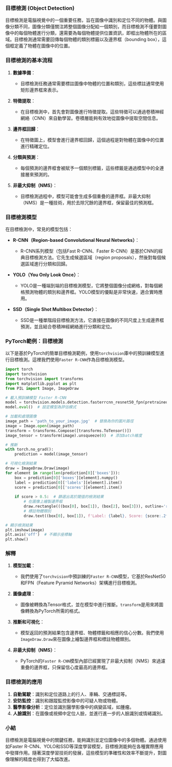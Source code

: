 ### 目標檢測 (Object Detection)

目標檢測是電腦視覺中的一個重要任務，旨在圖像中識別和定位不同的物體。與圖像分類不同，圖像分類僅關注將整個圖像分配給一個類別，而目標檢測不僅要對圖像中的每個物體進行分類，還需要為每個物體提供位置資訊，即框出物體所在的區域。目標檢測通常需要回傳每個物體的類別標籤以及邊界框（bounding box），這個框定義了物體在圖像中的位置。

### 目標檢測的基本流程

1. **數據準備**：
   - 目標檢測任務通常需要標註圖像中物體的位置和類別，這些標註通常使用矩形邊界框來表示。

2. **特徵提取**：
   - 在目標檢測中，首先會對圖像進行特徵提取。這些特徵可以通過卷積神經網絡（CNN）來自動學習。卷積層能夠有效地從圖像中提取空間信息。

3. **邊界框回歸**：
   - 在特徵圖上，模型會進行邊界框回歸，這個過程是對物體在圖像中的位置進行精確定位。

4. **分類與預測**：
   - 每個預測的邊界框會被賦予一個類別標籤，這些標籤是通過模型中的全連接層來預測的。

5. **非最大抑制（NMS）**：
   - 目標檢測過程中，模型可能會生成多個重疊的邊界框。非最大抑制（NMS）是一種技術，用於去除冗餘的邊界框，保留最佳的預測框。

### 目標檢測模型

在目標檢測中，常見的模型包括：

- **R-CNN（Region-based Convolutional Neural Networks）**：
  - R-CNN系列模型（包括Fast R-CNN、Faster R-CNN）是基於CNN的經典目標檢測方法。它先生成候選區域（region proposals），然後對每個候選區域進行分類和回歸。

- **YOLO（You Only Look Once）**：
  - YOLO是一種端到端的目標檢測模型，它將整個圖像分成網格，對每個網格預測物體的類別和邊界框。YOLO模型的優點是非常快速，適合實時應用。

- **SSD（Single Shot Multibox Detector）**：
  - SSD是一種單階段目標檢測方法，它直接在圖像的不同尺度上生成邊界框預測，並且結合卷積神經網絡進行分類和定位。

### PyTorch範例：目標檢測

以下是基於PyTorch的簡單目標檢測範例，使用`torchvision`庫中的預訓練模型進行目標檢測。這裡我們使用`Faster R-CNN`作為目標檢測模型。

```python
import torch
import torchvision
from torchvision import transforms
import matplotlib.pyplot as plt
from PIL import Image, ImageDraw

# 載入預訓練模型 Faster R-CNN
model = torchvision.models.detection.fasterrcnn_resnet50_fpn(pretrained=True)
model.eval()  # 設定模型為評估模式

# 加載和處理圖像
image_path = 'path_to_your_image.jpg'  # 替換為你的圖片路徑
image = Image.open(image_path)
transform = transforms.Compose([transforms.ToTensor()])
image_tensor = transform(image).unsqueeze(0)  # 添加batch維度

# 推斷
with torch.no_grad():
    prediction = model(image_tensor)

# 可視化檢測結果
draw = ImageDraw.Draw(image)
for element in range(len(prediction[0]['boxes'])):
    box = prediction[0]['boxes'][element].numpy()
    label = prediction[0]['labels'][element].item()
    score = prediction[0]['scores'][element].item()
    
    if score > 0.5:  # 篩選出高於閾值的檢測結果
        # 在圖像上繪製邊界框
        draw.rectangle(((box[0], box[1]), (box[2], box[3])), outline='red', width=3)
        # 標註物體類別
        draw.text((box[0], box[1]), f'Label: {label}, Score: {score:.2f}', fill='red')

# 顯示檢測結果
plt.imshow(image)
plt.axis('off')  # 不顯示座標軸
plt.show()
```

### 解釋

1. **模型加載**：
   - 我們使用了`torchvision`中預訓練的`Faster R-CNN`模型，它基於ResNet50和FPN（Feature Pyramid Networks）架構進行目標檢測。

2. **圖像處理**：
   - 圖像被轉換為Tensor格式，並在模型中進行推斷。`transform`是用來將圖像轉換為PyTorch所需的格式。

3. **推斷和可視化**：
   - 模型返回的預測結果包含邊界框、物體標籤和相應的信心分數。我們使用`ImageDraw.Draw`來在圖像上繪製邊界框和標註物體類別。

4. **非最大抑制（NMS）**：
   - PyTorch的`Faster R-CNN`模型內部已經實現了非最大抑制（NMS）來過濾重疊的邊界框，只保留信心度最高的邊界框。

### 目標檢測的應用

1. **自動駕駛**：識別和定位道路上的行人、車輛、交通標誌等。
2. **安防監控**：識別和跟蹤監控影像中的可疑人物或物體。
3. **醫學影像分析**：定位並識別醫學影像中的病變區域，如腫瘤。
4. **人臉識別**：在圖像或視頻中定位人臉，並進行進一步的人臉識別或情緒識別。

### 小結

目標檢測是電腦視覺中的關鍵任務，能夠識別並定位圖像中的多個物體。通過使用如Faster R-CNN、YOLO和SSD等深度學習模型，目標檢測能夠在各種實際應用中發揮作用。隨著深度學習技術的發展，這些模型的準確性和效率不斷提升，對圖像理解的精度也得到了大幅改進。